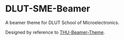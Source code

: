 # DLUT-SME-Beamer

A beamer theme for DLUT School of Microelectronics.

Designed by reference to [THU-Beamer-Theme](https://github.com/Trinkle23897/THU-Beamer-Theme).
